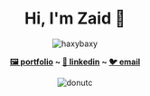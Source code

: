 <div align="center">
<h1>Hi, I'm Zaid 🐪</h1>
<p align="center"> <img src="https://komarev.com/ghpvc/?username=haxybaxy&label=Profile%20views&color=0e75b6&style=flat" alt="haxybaxy" /> </p>
<strong><a href="https://www.haxybaxy.com/"> 🖼️ portfolio</a> ~ <a href="https://www.linkedin.com/in/zaid-saheb/"> 👔 linkedin</a> ~ <a href="mailto:zaidksaheb@gmail.com"> 🐦 email</a></strong>

  ![donutc](https://github.com/user-attachments/assets/76c7e15e-de95-4471-b42f-b11206ffe649)

</div>

